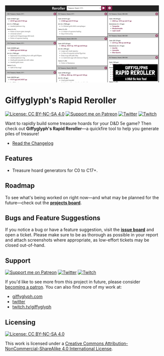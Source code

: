 ![Rapid Reroller Social Banner](./img/rapid-reroller-banner.jpg)

# Giffyglyph's Rapid Reroller

[![License: CC BY-NC-SA 4.0](https://img.shields.io/badge/License-CC%20BY--NC--SA%204.0-lightgrey.svg)](https://creativecommons.org/licenses/by-nc-sa/4.0/)
[![Support me on Patreon](https://img.shields.io/endpoint.svg?url=https%3A%2F%2Fshieldsio-patreon.vercel.app%2Fapi%3Fusername%3Dgiffyglyph%26type%3Dpatrons&style=flat-square)](https://patreon.com/giffyglyph)
[![Twitter](https://img.shields.io/twitter/follow/giffyglyph?color=%231DA1F2&style=flat-square)](http://twitter.com/giffyglyph)
[![Twitch](https://img.shields.io/twitch/status/giffyglyph?color=%23a45ee5&style=flat-square)](http://twitch.tv/giffyglyph)

Want to rapidly build some treasure hoards for your D&D 5e game? Then check out **Giffyglyph's Rapid Reroller**—a quickfire tool to help you generate piles of treasure!

* [Read the Changelog](https://github.com/giffyglyph/giffyglyphs-rapid-reroller/blob/master/docs/CHANGELOG.md) 

## Features

* Treasure hoard generators for C0 to C17+.

## Roadmap

To see what's being worked on right now—and what may be planned for the future—check out the **[projects board](https://github.com/giffyglyph/giffyglyphs-rapid-reroller/projects)**.

## Bugs and Feature Suggestions

If you notice a bug or have a feature suggestion, visit the **[issue board](https://github.com/giffyglyph/giffyglyphs-rapid-reroller/issues)** and open a ticket. Please make sure to be as thorough as possible in your report and attach screenshots where appropriate, as low-effort tickets may be closed out-of-hand.

## Support

[![Support me on Patreon](https://img.shields.io/endpoint.svg?url=https%3A%2F%2Fshieldsio-patreon.vercel.app%2Fapi%3Fusername%3Dgiffyglyph%26type%3Dpatrons&style=flat-square)](https://patreon.com/giffyglyph)
[![Twitter](https://img.shields.io/twitter/follow/giffyglyph?color=%231DA1F2&style=flat-square)](http://twitter.com/giffyglyph)
[![Twitch](https://img.shields.io/twitch/status/giffyglyph?color=%23a45ee5&style=flat-square)](http://twitch.tv/giffyglyph)

If you'd like to see more from this project in future, please consider [becoming a patron](https://www.patreon.com/giffyglyph). You can also find more of my work at:

* [giffyglyph.com](https://giffyglyph.com)
* [twitter](https://twitter.com/giffyglyph)
* [twitch.tv/giffyglyph](https://twitch.tv/giffyglyph)

## Licensing

[![License: CC BY-NC-SA 4.0](https://img.shields.io/badge/License-CC%20BY--NC--SA%204.0-lightgrey.svg)](https://creativecommons.org/licenses/by-nc-sa/4.0/)

This work is licensed under a [Creative Commons Attribution-NonCommercial-ShareAlike 4.0 International License](http://creativecommons.org/licenses/by-nc-sa/4.0/).
